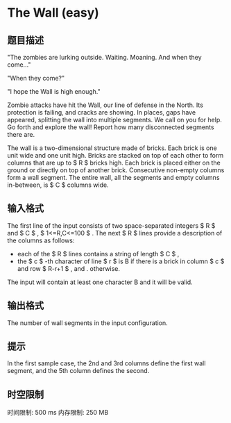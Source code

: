 # The Wall (easy)

## 题目描述

"The zombies are lurking outside. Waiting. Moaning. And when they come..."

"When they come?"

"I hope the Wall is high enough."

Zombie attacks have hit the Wall, our line of defense in the North. Its protection is failing, and cracks are showing. In places, gaps have appeared, splitting the wall into multiple segments. We call on you for help. Go forth and explore the wall! Report how many disconnected segments there are.

The wall is a two-dimensional structure made of bricks. Each brick is one unit wide and one unit high. Bricks are stacked on top of each other to form columns that are up to $ R $ bricks high. Each brick is placed either on the ground or directly on top of another brick. Consecutive non-empty columns form a wall segment. The entire wall, all the segments and empty columns in-between, is $ C $ columns wide.

## 输入格式

The first line of the input consists of two space-separated integers $ R $ and $ C $ , $ 1<=R,C<=100 $ . The next $ R $ lines provide a description of the columns as follows:

- each of the $ R $ lines contains a string of length $ C $ ,
- the $ c $ -th character of line $ r $ is B if there is a brick in column $ c $ and row $ R-r+1 $ , and . otherwise.

 The input will contain at least one character B and it will be valid.

## 输出格式

The number of wall segments in the input configuration.

## 提示

In the first sample case, the 2nd and 3rd columns define the first wall segment, and the 5th column defines the second.

## 时空限制

时间限制: 500 ms
内存限制: 250 MB
